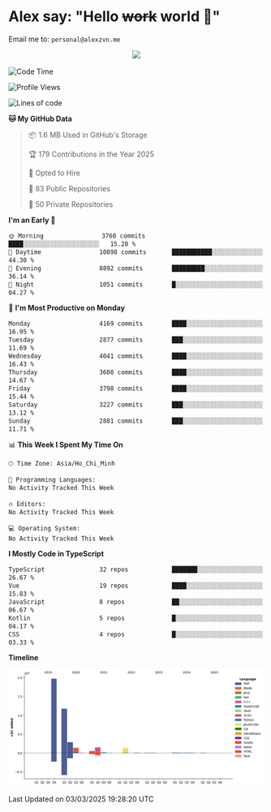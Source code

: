 # Alex say: "Hello ~~work~~ world 🐾"
Email me to: `personal@alexzvn.me`


<p align=center>
  <a href="https://skillicons.dev">
    <img src="https://skillicons.dev/icons?i=ts,js,php,nodejs,bun,vue,nuxt,react,svelte,tauri,laravel,rust,mongodb,docker,electron,redis,rabbitmq,tailwind,git,cloudflare,elysia,mysql,nginx,rollupjs,sentry,ubuntu,yarn,html,css,vite" />
  </a>
</p>

<!--START_SECTION:waka-->
![Code Time](http://img.shields.io/badge/Code%20Time-1%2C066%20hrs%2055%20mins-blue)

![Profile Views](http://img.shields.io/badge/Profile%20Views-1-blue)

![Lines of code](https://img.shields.io/badge/From%20Hello%20World%20I%27ve%20Written-40.1%20million%20lines%20of%20code-blue)

**🐱 My GitHub Data** 

> 📦 1.6 MB Used in GitHub's Storage 
 > 
> 🏆 179 Contributions in the Year 2025
 > 
> 💼 Opted to Hire
 > 
> 📜 83 Public Repositories 
 > 
> 🔑 50 Private Repositories 
 > 
**I'm an Early 🐤** 

```text
🌞 Morning                3760 commits        ████░░░░░░░░░░░░░░░░░░░░░   15.28 % 
🌆 Daytime                10898 commits       ███████████░░░░░░░░░░░░░░   44.30 % 
🌃 Evening                8892 commits        █████████░░░░░░░░░░░░░░░░   36.14 % 
🌙 Night                  1051 commits        █░░░░░░░░░░░░░░░░░░░░░░░░   04.27 % 
```
📅 **I'm Most Productive on Monday** 

```text
Monday                   4169 commits        ████░░░░░░░░░░░░░░░░░░░░░   16.95 % 
Tuesday                  2877 commits        ███░░░░░░░░░░░░░░░░░░░░░░   11.69 % 
Wednesday                4041 commits        ████░░░░░░░░░░░░░░░░░░░░░   16.43 % 
Thursday                 3608 commits        ████░░░░░░░░░░░░░░░░░░░░░   14.67 % 
Friday                   3798 commits        ████░░░░░░░░░░░░░░░░░░░░░   15.44 % 
Saturday                 3227 commits        ███░░░░░░░░░░░░░░░░░░░░░░   13.12 % 
Sunday                   2881 commits        ███░░░░░░░░░░░░░░░░░░░░░░   11.71 % 
```


📊 **This Week I Spent My Time On** 

```text
🕑︎ Time Zone: Asia/Ho_Chi_Minh

💬 Programming Languages: 
No Activity Tracked This Week

🔥 Editors: 
No Activity Tracked This Week

💻 Operating System: 
No Activity Tracked This Week
```

**I Mostly Code in TypeScript** 

```text
TypeScript               32 repos            ███████░░░░░░░░░░░░░░░░░░   26.67 % 
Vue                      19 repos            ████░░░░░░░░░░░░░░░░░░░░░   15.83 % 
JavaScript               8 repos             ██░░░░░░░░░░░░░░░░░░░░░░░   06.67 % 
Kotlin                   5 repos             █░░░░░░░░░░░░░░░░░░░░░░░░   04.17 % 
CSS                      4 repos             █░░░░░░░░░░░░░░░░░░░░░░░░   03.33 % 
```



**Timeline**

![Lines of Code chart](https://raw.githubusercontent.com/alexzvn/alexzvn/main/assets/bar_graph.png)


 Last Updated on 03/03/2025 19:28:20 UTC
<!--END_SECTION:waka-->
